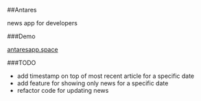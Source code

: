 ##Antares

news app for developers

###Demo

[antaresapp.space](http://antaresapp.space/)

###TODO

- add timestamp on top of most recent article for a specific date
- add feature for showing only news for a specific date
- refactor code for updating news
